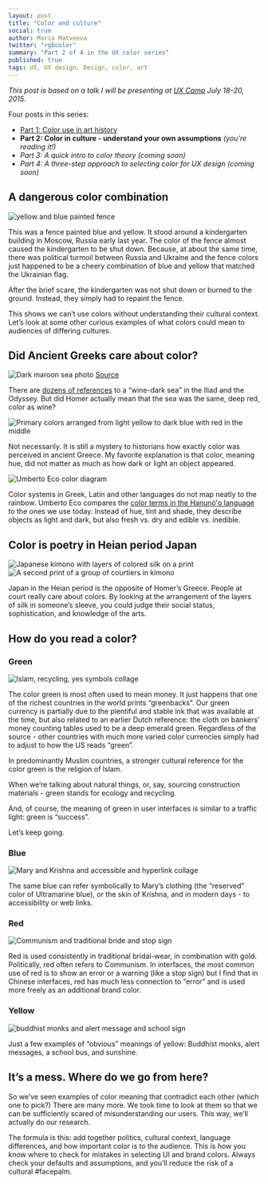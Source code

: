```yaml
---
layout: post
title: "Color and culture"
social: true
author: Maria Matveeva
twitter: "rgbcolor"
summary: "Part 2 of 4 in the UX color series"
published: true
tags: UX, UX design, Design, color, art
---
```


*This post is based on a talk I will be presenting at [UX Camp](http://uxcamp.com/) July 18–20, 2015.*

Four posts in this series:
- [Part 1: Color use in art history](https://dockyard.com/blog/2015/06/25/color-1-art-history)
- **Part 2: Color in culture - understand your own assumptions** *(you’re reading it!)*
- *Part 3: A quick intro to color theory (coming soon)*
- *Part 4: A three-step approach to selecting color for UX design (coming soon)*

## A dangerous color combination
![yellow and blue painted fence](https://i.imgur.com/MTiklTJ.jpg)

This was a fence painted blue and yellow. It stood around a kindergarten building in Moscow, Russia early last year. The color of the fence almost caused the kindergarten to be shut down. Because, at about the same time, there was political turmoil between Russia and Ukraine and the fence colors just happened to be a cheery combination of blue and yellow that matched the Ukrainian flag. 

After the brief scare, the kindergarten was not shut down or burned to the ground. Instead, they simply had to repaint the fence. 

This shows we can’t use colors without understanding their cultural context. Let’s look at some other curious examples of what colors could mean to audiences of differing cultures.

## Did Ancient Greeks care about color?
![Dark maroon sea photo](https://i.imgur.com/FyimJwL.jpg)
[Source](https://www.flickr.com/photos/xeubix/2544387679/in/photostream/)

There are [dozens of references](http://www.nytimes.com/1983/12/20/science/homer-s-sea-wine-dark.html) to a “wine-dark sea” in the Iliad and the Odyssey. But did Homer actually mean that the sea was the same, deep red, color as wine?

![Primary colors arranged from light yellow to dark blue with red in the middle](https://i.imgur.com/Eg5k2Kp.jpg)

Not necessarily. It is still a mystery to historians how exactly color was perceived in ancient Greece. My favorite explanation is that color, meaning hue, did not matter as much as how dark or light an object appeared.

![Umberto Eco color diagram](https://i.imgur.com/ciUZFQG.jpg)

Color systems in Greek, Latin and other languages do not map neatly to the rainbow. Umberto Eco compares the [color terms in the Hanunó'o language](https://books.google.com/books?id=DRd1DZ-5MX0C&lpg=PA168&dq=color%20umberto%20eco%20Hanunoo&pg=PA170#v=onepage&q&f=false) to the ones we use today. Instead of hue, tint and shade, they describe objects as light and dark, but also fresh vs. dry and edible vs. inedible.

## Color is poetry in Heian period Japan
![Japanese kimono with layers of colored silk on a print](https://i.imgur.com/JGdn7kd.jpg)
![A second print of a group of courtiers in kimono](https://i.imgur.com/SaricBU.jpg)

Japan in the Heian period is the opposite of Homer’s Greece. People at court really care about colors. By looking at the arrangement of the layers of silk in someone’s sleeve, you could judge their social status, sophistication, and knowledge of the arts.

## How do you read a color?

### Green
![Islam, recycling, yes symbols collage](https://i.imgur.com/PaS1pum.jpg)

The color green is most often used to mean money. It just happens that one of the richest countries in the world prints “greenbacks”. Our green currency is partially due to the plentiful and stable ink that was available at the time, but also related to an earlier Dutch reference: the cloth on bankers’ money counting tables used to be a deep emerald green. Regardless of the source - other countries with much more varied color currencies simply had to adjust to how the US reads “green”.

In predominantly Muslim countries, a stronger cultural reference for the color green is the religion of Islam. 

When  we’re talking about natural things, or, say, sourcing construction materials - green stands for ecology and recycling. 

And, of course, the meaning of green in user interfaces is similar to a traffic light: green is “success”. 

Let’s keep going.

### Blue
![Mary and Krishna and accessible and hyperlink collage](https://i.imgur.com/FPsiodw.jpg)

The same blue can refer symbolically to Mary’s clothing (the “reserved” color of Ultramarine blue), or the skin of Krishna, and in modern days - to accessibility or web links.

### Red
![Communism and traditional bride and stop sign](https://i.imgur.com/Jdpj3uv.jpg)

Red is used consistently in traditional bridal-wear, in combination with gold. Politically, red often refers to Communism. In interfaces, the most common use of red is to show an error or a warning (like a stop sign) but I find that in Chinese interfaces, red has much less connection to “error” and is used more freely as an additional brand color.

### Yellow
![buddhist monks and alert message and school sign](https://i.imgur.com/Ib8Gxgp.jpg)

Just a few examples of “obvious” meanings of yellow: Buddhist monks, alert messages, a school bus, and sunshine.


## It’s a mess. Where do we go from here?

So we’ve seen examples of color meaning that contradict each other (which one to pick?) There are many more. We took time to look at them so that we can be sufficiently scared of misunderstanding our users. This way, we’ll actually do our research.

The formula is this: add together politics, cultural context, language differences, and how important color is to the audience. This is how you know where to check for mistakes in selecting UI and brand colors. Always check your defaults and assumptions, and you’ll reduce the risk of a cultural #facepalm.
